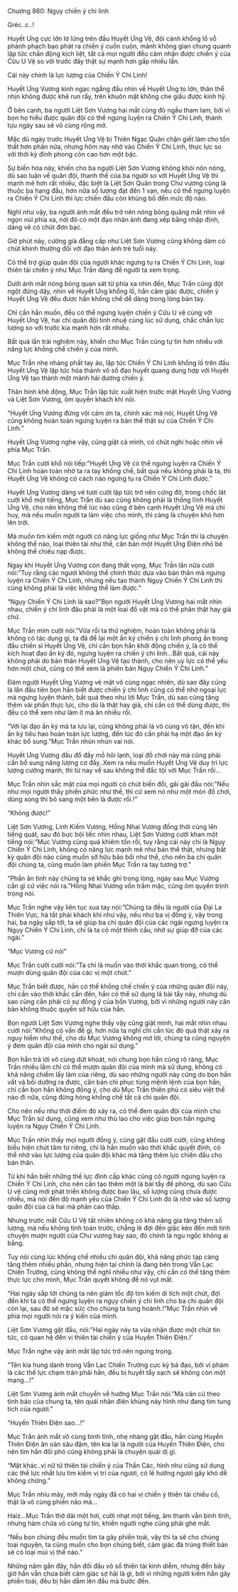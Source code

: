 




Chương 860: Ngụy chiến ý chi linh


Gréc..c..!

Huyết Ưng cực lớn lơ lửng trên đầu Huyết Ưng Vệ, đôi cánh khổng lồ vỗ phành phạch bạo phát ra chiến ý cuồn cuộn, mảnh không gian chung quanh lập tức chấn động kịch liệt, tất cả mọi người đều cảm nhận được chiến ý của Cửu U Vệ so với trước đây thật sự mạnh hơn gấp nhiều lần.

Cái này chính là lực lượng của Chiến Ý Chi Linh!

Huyết Ưng Vương kinh ngạc ngẩng đầu nhìn về Huyết Ưng to lớn, thân thể nhịn không được khẽ run rẩy, trên khuôn mặt không che giấu được kinh hỷ.

Ở bên cạnh, ba người Liệt Sơn Vương hai mắt cũng đỏ ngầu tham lam, bởi vì bọn họ hiểu được quân đội có thể ngưng luyện ra Chiến Ý Chi Linh, thành tựu ngày sau sẽ vô cùng rộng mở.

Mặc dù ngày trước Huyết Ưng Vệ bị Thiên Ngạc Quân chặn giết làm cho tổn thất hơn phân nửa, nhưng hôm nay nhờ vào Chiến Ý Chi Linh, thực lực so với thời kỳ đỉnh phong còn cao hơn một bậc.

Sự biến hóa này, khiến cho ba người Liệt Sơn Vương không khỏi nôn nóng, dù sao luận về quân đội, thanh thế của ba người so với Huyết Ưng Vệ thì mạnh mẽ hơn rất nhiều, đặc biệt là Liệt Sơn Quân trong Chư vương cũng là thuộc ba hạng đầu, hơn nữa số lượng đạt đến 1 vạn, nếu có thể ngưng luyện ra Chiến Ý Chi Linh thì lực chiến đấu còn khủng bố đến mức độ nào.

Nghĩ như vậy, ba người ánh mắt đều trở nên nóng bỏng quăng mắt nhìn về ngọn núi phía xa, nơi đó có một đạo nhân ảnh đang xếp bằng nhập định, dáng vẻ có chút đơn bạc.

Giờ phút này, cường giả đẳng cấp như Liệt Sơn Vương cũng không dám có chút khinh thường đối với đạo thân ảnh trẻ tuổi này.

Có thể trợ giúp quân đội của người khác ngưng tụ ra Chiến Ý Chi Linh, loại thiên tài chiến ý như Mục Trần đáng để người ta xem trọng.

Dưới ánh mắt nóng bỏng quan sát từ phía xa nhìn đến, Mục Trần cũng đột ngột đứng dậy, nhìn về Huyết Ưng khổng lồ, hắn cảm giác được, chiến ý Huyết Ưng Vệ đều được hắn khống chế dễ dàng trong lòng bàn tay.

Chỉ cần hắn muốn, đều có thể ngưng luyện chiến ý Cửu U vệ cùng với Huyết Ưng Vệ, hai chi quân đội tinh nhuệ cùng lúc sử dụng, chắc chắn lực lượng so với trước kia mạnh hơn rất nhiều.

Bất quá lần trải nghiệm này, khiến cho Mục Trần cũng tự tin hơn nhiều với năng lực khống chế chiến ý của mình.

Mục Trần nhẹ nhàng phất tay áo, lập tức Chiến Ý Chi Linh khổng lồ trên đầu Huyết Ưng Vệ lập tức hóa thành vô số đạo huyết quang dung hợp với Huyết Ưng Vệ tạo thành một mảnh hải dương chiến ý.

Thân hình khẽ động, Mục Trần lập tức xuất hiện trước mặt Huyết Ưng Vương và Liệt Sơn Vương, ôm quyền khách khí nói.

“Huyết Ưng Vương đừng vội cám ơn ta, chính xác mà nói, Huyết Ưng Vệ cũng không hoàn toàn ngưng luyện ra bản thể thật sự của Chiến Ý Chi Linh.”

Huyết Ưng Vương nghe vậy, cũng giật cả mình, có chút nghi hoặc nhìn về phía Mục Trần.

Mục Trần cười khổ nói tiếp:”Huyết Ưng Vệ có thể ngưng luyện ra Chiến Ý Chi Linh hoàn toàn nhờ ta ra tay khống chế, bất quá nếu không phải là ta, thì Huyết Ưng Vệ không có cách nào ngưng tụ ra Chiến Ý Chi Linh được.”

Huyết Ưng Vương dáng vẻ tươi cười lập tức trở nên cứng đờ, trong chốc lát cười khổ một tiếng, Mục Trần dù sao cũng không phải là thống lĩnh Huyết Ưng Vệ, cho nên không thể lúc nào cũng ở bên cạnh Huyết Ưng Vệ mà chỉ huy, mà nếu muốn người ta làm việc cho mình, thì càng là chuyện khó hơn lên trời.

Mà muốn tìm kiếm một người có năng lực giống như Mục Trần thì là chuyện không thể nào, loại thiên tài như thế, căn bản một Huyết Ưng Điện nhỏ bé không thể chiêu nạp được.

Ngay khi Huyết Ưng Vương còn đang thất vọng, Mục Trần lần nữa cười nói:”Tuy rằng các ngươi không thể chính thức dựa vào bản thân mà ngưng luyện ra Chiến Ý Chi Linh, nhưng nếu tạo thành Ngụy Chiến Ý Chi Linh thì cũng không phải là việc không thể làm được.”

“Ngụy Chiến Ý Chi Linh là sao?”Bọn người Huyết Ưng Vương hai mắt nhìn nhau, chiến ý chi linh đâu phải là một loại đồ vật mà có thể phân thật hay giả chứ.

Mục Trần mỉm cười nói:”Vừa rồi ta thử nghiệm, hoàn toàn không phải là không có tác dụng gì, ta đã để lại một ấn ký chiến ý chi linh phong ấn trong đầu chiến sĩ Huyết Ưng Vệ, chỉ cần bọn hắn khởi động chiến ý, là có thể kích hoạt đạo ấn ký đó, ngưng luyện ra chiến ý chi linh…Bất quá, cái này không phải do bản thân Huyết Ưng Vệ tạo thành, cho nên uy lực có thể yếu hơn một chút, cũng có thể xem là phiên bản Ngụy Chiến Ý Chi Linh.”

Đám người Huyết Ưng Vương vẻ mặt vô cùng ngạc nhiên, dù sao đây cũng là lần đầu tiên bọn hắn biết được chiến ý chi linh cũng có thể nhờ ngoại lực mà ngưng luyện thành, bất quá theo như lời Mục Trần, dù sao cũng tăng thêm vài phần thực lực, cho dù là thật hay giả, chỉ cần có thể dùng được, thì đều có thể xem như làm ít mà ăn nhiều rồi.

“Với lại đạo ấn ký mà ta lưu lại, cũng không phải là vô cùng vô tận, đến khi ấn ký tiêu hao hoàn toàn lực lượng, đến lúc đó cần phải hạ một đạo ấn ký khác bổ sung.”Mục Trần nhún nhún vai nói.

Huyết Ưng Vương đầu đổ đầy mồ hôi lạnh, loại đồ chơi này mà cũng phải cần bổ sung năng lượng cơ đấy..Xem ra nếu muốn Huyết Ưng Vệ duy trì lực lượng cường mạnh, thì từ nay về sau không thể đắc tội với Mục Trần rồi…

Mục Trần nhìn sắc mặt của mọi người có chút biến đổi, gãi gãi đầu nói:”Nếu như mọi người thấy phiền phức như thế, thì cứ xem nó như một món đồ chơi, dùng xong thì bỏ sang một bên là được rồi.!”

“Không được!”

Liệt Sơn Vương, Linh Kiếm Vương, Hồng Nhai Vương đồng thời cùng lên tiếng quát, sau đó bực bội liếc nhìn nhau, Liệt Sơn Vương cười khan một tiếng nói:”Mục Vương cũng quá khiêm tốn rồi, tuy rằng cái này chỉ là Ngụy Chiến Ý Chi Linh, không có năng lực mạnh mẽ như bản thể thật, nhưng bất kỳ quân đội nào cũng muốn sỡ hữu bảo bối như thế, cho nên ba chi quân đội chúng ta, cũng muốn làm phiền Mục Trần ra tay tương trợ.”

“Phần ân tình này chúng ta sẽ khắc ghi trong lòng, ngày sau Mục Vương cần gì cứ việc nói ra.”Hồng Nhai Vương vốn trầm mặc, cũng ôm quyền trịnh trọng nói.

Mục Trần nghe vậy liên tục xua tay nói:”Chúng ta đều là người của Đại La Thiên Vực, hà tất phải khách khí như vậy, nếu như ba vị đồng ý, vậy trong hai, ba ngày sắp tới, ta sẽ giúp ba chi quân đội của các ngài ngưng luyện ra Ngụy Chiến Ý Chi Linh, chỉ là ta có một thỉnh cầu, nhờ sự giúp đỡ của các ngài.”

“Mục Vương cứ nói”

Mục Trần cười cười nói:”Ta chỉ là muốn vào thời khắc quan trọng, có thể mượn dùng quân đội của các vị một chút.”

Mục Trần biết được, hắn có thể khống chế chiến ý của những quân đội này, chỉ cần vào thời khắc cần đến, hắn có thể sử dụng lá bài tẩy này, nhưng dù sao cũng cần phải có sự đồng ý của bốn Vương, bởi vì những người này căn bản không thuộc quyền sở hữu của hắn.

Bọn người Liệt Sơn Vương nghe thấy vậy cũng giật mình, hai mắt nhìn nhau cười nói:”Không có vấn đề gì, hơn nữa ta nghĩ chỉ cần lúc đó quả thật xảy ra nguy hiểm như thế, cho dù Mục Vương không mở lời, chúng ta cũng nguyện ý đem quân đội của mình cho ngài sử dụng.”

Bọn hắn trả lời vô cùng dứt khoát, nói chung bọn hắn cũng rõ ràng, Mục Trần nhiều lắm chỉ có thể mượn quân đội của mình mà sử dụng, không có khả năng chiếm lấy làm của riêng, dù sao những người này cũng do bọn hắn vất vả bồi dưỡng ra được, căn bản chỉ phục tùng mệnh lệnh của bọn hắn, chỉ cần bọn hắn không đồng ý, cho dù Mục Trần thiên phú có siêu việt thế nào đi nữa, cũng đừng hòng khống chế tất cả chi quân đội.

Cho nên nếu như thời điểm đó xảy ra, có thể đem quân đội của mình cho Mục Trần sử dụng, cũng xem như thù lao cho việc giúp bọn hắn ngưng luyện ra Ngụy Chiến Ý Chi Linh.

Mục Trần nhìn thấy mọi người đồng ý, cũng gật đầu cười cười, cũng không biểu hiện chút tâm tư riêng, chỉ là hắn muốn vào thời khắc quyết định, có thể nhờ vào lực lượng của quân đội khác mà tăng thêm lực chiến đấu cho bản thân.

Từ khi hắn biết những thế lực đỉnh cấp khác cũng có người ngưng luyện ra Chiến Ý Chi Linh, cho nên cần tạo thêm một lá bài tẩy đề phòng, dù sao Cửu U vệ cũng mới phát triển không được bao lâu, số lượng cũng chưa được nhiều, mà nói đến độ mạnh yếu của Chiến Ý Chi Linh đó là nhờ vào số lượng quân đội của cả hai mà phân cao thấp.

Nhưng trước mắt Cửu U Vệ tất nhiên không có khả năng gia tăng thêm số lượng, mà nếu không tính toán trước, chẵng lẽ đợi đến giặc kéo đến mới tính chuyện mượn người của Chư vương hay sao, đó chính là ngu ngốc không ai bằng.

Tuy nói cùng lúc khống chế nhiều chi quân đội, khả năng phức tạp càng tăng thêm nhiều phần, nhưng hiện tại chính là đang bên trong Vẫn Lạc Chiến Trường, cũng không thể nghĩ nhiều như vậy, chỉ cần có thể tăng thêm thực lực cho mình, Mục Trần quyết không để nó vụt mất.

“Hai ngày sắp tới chúng ta nên giảm tốc độ tìm kiếm di tích một chút, đợi đến khi ta có thể ngưng luyện ra ngụy chiến ý chi linh cho ba chi quân đội còn lại, sau đó sẽ mặc sức cho chúng ta tung hoành.!”Mục Trần nhìn về phía mọi người nói ra ý kiến của mình.

Liệt Sơn Vương gật đầu, nói:”Hai ngày này ta vừa nhận được một chút tin tức, có quan hệ đến vị thiên tài chiến ý của Huyền Thiên Điện.!’

Mục Trần nghe vậy ánh mắt lập tức trở nên ngưng trọng.

“Tên kia hung danh trong Vẫn Lạc Chiến Trường cực kỳ bá đạo, bởi vì phàm là các thế lực chạm trán phải hắn, đều bị huyết tẩy sạch sẽ không còn một mạng…!”

Liệt Sơn Vương ánh mắt chuyển về hướng Mục Trần nói:”Mà căn cứ theo tình báo của chung ta, tên quái nhân điên khùng này hình như đang tìm tung tích của ngươi.”

“Huyền Thiên Điện sao…!”

Mục Trần ánh mắt vô cùng bình tĩnh, nhẹ nhàng gật đầu, hắn cùng Huyền Thiên Điện ân oán sâu đậm, tên kia lại là người của Huyền Thiên Điện, cho nên tìm hắn đối phó cũng không phải là chuyện quái dị gì.

“Mặt khác..vị nữ tử thiên tài chiến ý của Thần Các, hình như cũng sử dụng các thế lực nhất lưu tìm kiếm vị trí của ngươi, có lẽ hướng ngươi gây khó dễ không chừng.”

Mục Trần nhíu mày, mới mấy ngày đã có hai vị chiến ý thiên tài chiếu cố, thật là vô cùng phiền não mà…

Haiz…Mục Trần thở dài một hơi, cười nhạt một tiếng, âm thanh vẫn bình tĩnh, nhưng hàm chứa vô cùng tự tin, khiến người nghe cũng phải ghé mắt.

“Nếu bọn chúng đều muốn tìm ta gây phiền toái, vậy thì ta sẽ cho chúng toại nguyện, ta cũng muốn cho bọn chúng biết, cảm giác đá trúng thiết bản sẽ có loại mùi vị thế nào.”

Những năm gần đây, hắn đối đầu vô số thiên tài kinh diễm, nhưng đến bây giờ hắn vẫn chưa biết cảm giác sợ hãi là gì, bởi vì những người kiếm hắn gây phiền toái, đều bị hắn dẫm lên đầu mà bước đến.




